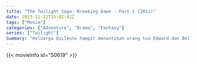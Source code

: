 ```yaml
---
title: "The Twilight Saga: Breaking Dawn - Part 1 (2011)"
date: 2023-11-12T15:02:42Z
tags: ["Movie"]
categories: ["Adventure", "Drama", "Fantasy"]
series: ["Twilight"]
Summary: "Keluarga Quileute hampir menantikan orang tua Edward dan Bella, yang anaknya yang belum lahir menjadi ancaman bagi Wolf Pack dan penduduk kota Forks."
---
```


<mux-player stream-type="on-demand"
src="https://kp3d-my.sharepoint.com/personal/ryoo_kp3d_onmicrosoft_com/_layouts/15/download.aspx?share=EdxuT22R_FlFvNfc3BlmhJ4BHIT_L6sqfi8_SFkxm3--NQ" prefer-playback="mse" controls>

</mux-player>


{{< movieinfo id="50619" >}}

<script src="https://cdn.jsdelivr.net/npm/@mux/mux-player"></script>

 <script type="application/ld+json ">
{
"@context": "https://schema.org/",
"@type": "VideoObject",
"name": "The Twilight Saga: Breaking Dawn - Part 1",
"contentUrl": "https://stream.mux.com/bceb1b00KXE2kYkNaPnMqD101CCpFMx3MXeQYl00Kzmxg00.m3u8",
"thumbnailUrl": "https://www.themoviedb.org/t/p/original/unC2a4qIOfPGG8MZ9qYGaRsMSXt.jpg?width=314&fit_mode=preserve&time=25",
"uploadDate": "2023-11-12T15:02:42Z",
}

</script>
